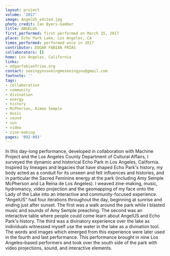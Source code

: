 ```yaml
---
layout: project
volume: '2017'
image: AngelUS_edited.jpg
photo_credit: Ian Byers-Gamber
title: ANGELUS
first_performed: first performed on March 15, 2017
place: Echo Park Lake, Los Angeles, CA
times_performed: performed once in 2017
contributor: EDGAR FABIÁN FRÍAS
collaborators: []
home: Los Angeles, California
links:
- edgarfabianfrias.org
contact: seeingyouseeingmeseeingyou@gmail.com
footnote: ''
tags:
- collaboration
- community
- divination
- energy
- history
- McPherson, Aimee Semple
- music
- sound
- sun
- video
- zine-making
pages: '092-093'
---
```


In this day-long performance, developed in collaboration with Machine Project and the Los Angeles County Department of Cultural Affairs, I surveyed the dynamic and historical Echo Park in Los Angeles, California. Inspired by lineages and legacies that have shaped Echo Park's history, my body acted as a conduit for its unseen and felt influences and histories, and in particular the Sacred Feminine energy at the park (including Amy Semple McPherson and La Reina de Los Angeles). I weaved zine-making, music, hydromancy, video projection and the geomapping of my face onto the Lady of the Lake into an interactive and community-focused experience. "AngelUS" had four iterations throughout the day, beginning at sunrise and ending just after sunset. The first was a walk around the park while I blasted music and sounds of Amy Semple preaching. The second was an interactive table where people could come learn about AngelUS and Echo Park's history. The third was a divinatory experience over the lake as individuals witnessed myself use the water in the lake as a divination tool. The words and images which emerged from this experience were later used in the fourth and last performance. This performance brought in nine Los Angeles–based performers and took over the south side of the park with video projections, sound, and interactive elements.
